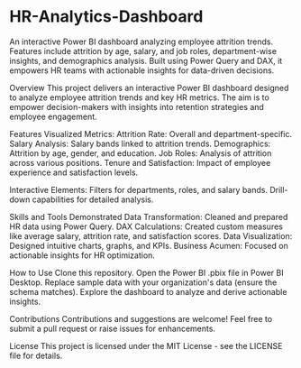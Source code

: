# HR-Analytics-Dashboard
An interactive Power BI dashboard analyzing employee attrition trends. Features include attrition by age, salary, and job roles, department-wise insights, and demographics analysis. Built using Power Query and DAX, it empowers HR teams with actionable insights for data-driven decisions.

Overview
This project delivers an interactive Power BI dashboard designed to analyze employee attrition trends and key HR metrics. The aim is to empower decision-makers with insights into retention strategies and employee engagement.

Features
Visualized Metrics:
Attrition Rate: Overall and department-specific.
Salary Analysis: Salary bands linked to attrition trends.
Demographics: Attrition by age, gender, and education.
Job Roles: Analysis of attrition across various positions.
Tenure and Satisfaction: Impact of employee experience and satisfaction levels.

Interactive Elements:
Filters for departments, roles, and salary bands.
Drill-down capabilities for detailed analysis.

Skills and Tools Demonstrated
Data Transformation: Cleaned and prepared HR data using Power Query.
DAX Calculations: Created custom measures like average salary, attrition rate, and satisfaction scores.
Data Visualization: Designed intuitive charts, graphs, and KPIs.
Business Acumen: Focused on actionable insights for HR optimization.

How to Use
Clone this repository.
Open the Power BI .pbix file in Power BI Desktop.
Replace sample data with your organization's data (ensure the schema matches).
Explore the dashboard to analyze and derive actionable insights.

Contributions
Contributions and suggestions are welcome! Feel free to submit a pull request or raise issues for enhancements.

License
This project is licensed under the MIT License - see the LICENSE file for details.
